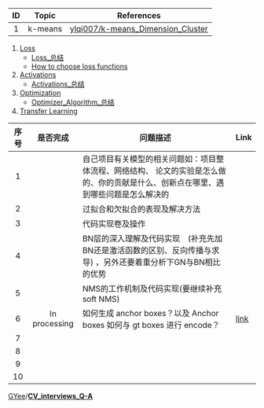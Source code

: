 | ID  | Topic           | References        |
|:---:|:---------------:|:------:|
|  1  | k-means         | [ylqi007/k-means_Dimension_Cluster ](https://github.com/ylqi007/k-means_Dimension_Cluster)   |


1. [Loss](./Losses/)
    * [Loss_总结](./Losses/Loss_总结.md)
    * [How to choose loss functions](./Losses/How_to_Choose_Loss_Functions_When_Training_Deep_Learning_Neural_Networks.md)
2. [Activations](./Activations/)
    * [Activations_总结](./Activations/Activations_总结.md)
3. [Optimization](./Optimization/)
    * [Optimizer_Algorithm_总结](./Optimization/Optimizer_Algorithm_总结.md)
4. [Transfer Learning](./Transfer_Learning/)




| 序号 |   是否完成    | 问题描述                                                     | Link                                                         |
| :--: | :-----------: | ------------------------------------------------------------ | ------------------------------------------------------------ |
|  1   |               | 自己项目有关模型的相关问题如：项目整体流程、网络结构、 论文的实验是怎么做的、你的贡献是什么、创新点在哪里、遇到哪些问题是怎么解决的 |                                                              |
|  2   |               | 过拟合和欠拟合的表现及解决方法                               |                                                              |
|  3   |               | 代码实现卷及操作                                             |                                                              |
|  4   |               | BN层的深入理解及代码实现　(补充先加BN还是激活函数的区别、反向传播与求导) ，另外还要着重分析下GN与BN相比的优势 |                                                              |
|  5   |               | NMS的工作机制及代码实现(要继续补充soft NMS)                  |                                                              |
|  6   | In processing | 如何生成 anchor boxes？以及 Anchor boxes 如何与 gt boxes 进行 encode？ | [link](./Computer_Vision-计算机视觉/06_How_to_generate_anchors.md) |
|  7   |               |                                                              |                                                              |
|  8   |               |                                                              |                                                              |
|  9   |               |                                                              |                                                              |
|  10  |               |                                                              |                                                              |



[GYee](https://github.com/GYee)/**[CV_interviews_Q-A](https://github.com/GYee/CV_interviews_Q-A)**



